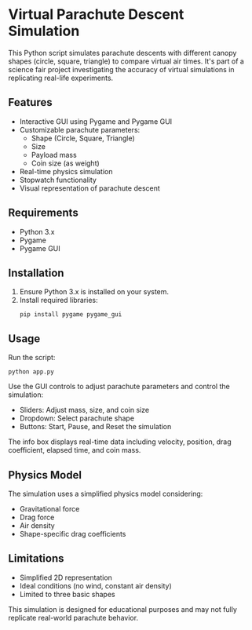 # Virtual Parachute Descent Simulation

This Python script simulates parachute descents with different canopy shapes (circle, square, triangle) to compare virtual air times. It's part of a science fair project investigating the accuracy of virtual simulations in replicating real-life experiments.

## Features

- Interactive GUI using Pygame and Pygame GUI
- Customizable parachute parameters:
  - Shape (Circle, Square, Triangle)
  - Size
  - Payload mass
  - Coin size (as weight)
- Real-time physics simulation
- Stopwatch functionality
- Visual representation of parachute descent

## Requirements

- Python 3.x
- Pygame
- Pygame GUI

## Installation

1. Ensure Python 3.x is installed on your system.
2. Install required libraries:
   ```
   pip install pygame pygame_gui
   ```

## Usage

Run the script:
```
python app.py
```

Use the GUI controls to adjust parachute parameters and control the simulation:
- Sliders: Adjust mass, size, and coin size
- Dropdown: Select parachute shape
- Buttons: Start, Pause, and Reset the simulation

The info box displays real-time data including velocity, position, drag coefficient, elapsed time, and coin mass.

## Physics Model

The simulation uses a simplified physics model considering:
- Gravitational force
- Drag force
- Air density
- Shape-specific drag coefficients

## Limitations

- Simplified 2D representation
- Ideal conditions (no wind, constant air density)
- Limited to three basic shapes

This simulation is designed for educational purposes and may not fully replicate real-world parachute behavior.
